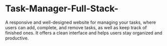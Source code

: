 # Task-Manager-Full-Stack-
A responsive and well-designed website for managing your tasks, where users can add, complete, and remove tasks, as well as keep track of finished ones. It offers a clean interface and helps users stay organized and productive.
